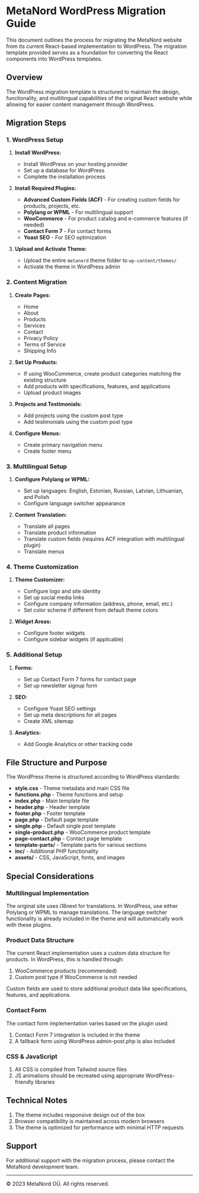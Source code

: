 # MetaNord WordPress Migration Guide

This document outlines the process for migrating the MetaNord website from its current React-based implementation to WordPress. The migration template provided serves as a foundation for converting the React components into WordPress templates.

## Overview

The WordPress migration template is structured to maintain the design, functionality, and multilingual capabilities of the original React website while allowing for easier content management through WordPress.

## Migration Steps

### 1. WordPress Setup

1. **Install WordPress:**
   - Install WordPress on your hosting provider
   - Set up a database for WordPress
   - Complete the installation process

2. **Install Required Plugins:**
   - **Advanced Custom Fields (ACF)** - For creating custom fields for products, projects, etc.
   - **Polylang or WPML** - For multilingual support
   - **WooCommerce** - For product catalog and e-commerce features (if needed)
   - **Contact Form 7** - For contact forms
   - **Yoast SEO** - For SEO optimization

3. **Upload and Activate Theme:**
   - Upload the entire `metanord` theme folder to `wp-content/themes/`
   - Activate the theme in WordPress admin

### 2. Content Migration

1. **Create Pages:**
   - Home
   - About
   - Products
   - Services
   - Contact
   - Privacy Policy
   - Terms of Service
   - Shipping Info

2. **Set Up Products:**
   - If using WooCommerce, create product categories matching the existing structure
   - Add products with specifications, features, and applications
   - Upload product images

3. **Projects and Testimonials:**
   - Add projects using the custom post type
   - Add testimonials using the custom post type

4. **Configure Menus:**
   - Create primary navigation menu
   - Create footer menu

### 3. Multilingual Setup

1. **Configure Polylang or WPML:**
   - Set up languages: English, Estonian, Russian, Latvian, Lithuanian, and Polish
   - Configure language switcher appearance

2. **Content Translation:**
   - Translate all pages
   - Translate product information
   - Translate custom fields (requires ACF integration with multilingual plugin)
   - Translate menus

### 4. Theme Customization

1. **Theme Customizer:**
   - Configure logo and site identity
   - Set up social media links
   - Configure company information (address, phone, email, etc.)
   - Set color scheme if different from default theme colors

2. **Widget Areas:**
   - Configure footer widgets
   - Configure sidebar widgets (if applicable)

### 5. Additional Setup

1. **Forms:**
   - Set up Contact Form 7 forms for contact page
   - Set up newsletter signup form

2. **SEO:**
   - Configure Yoast SEO settings
   - Set up meta descriptions for all pages
   - Create XML sitemap

3. **Analytics:**
   - Add Google Analytics or other tracking code

## File Structure and Purpose

The WordPress theme is structured according to WordPress standards:

- **style.css** - Theme metadata and main CSS file
- **functions.php** - Theme functions and setup
- **index.php** - Main template file
- **header.php** - Header template
- **footer.php** - Footer template
- **page.php** - Default page template
- **single.php** - Default single post template
- **single-product.php** - WooCommerce product template
- **page-contact.php** - Contact page template
- **template-parts/** - Template parts for various sections
- **inc/** - Additional PHP functionality
- **assets/** - CSS, JavaScript, fonts, and images

## Special Considerations

### Multilingual Implementation

The original site uses i18next for translations. In WordPress, use either Polylang or WPML to manage translations. The language switcher functionality is already included in the theme and will automatically work with these plugins.

### Product Data Structure

The current React implementation uses a custom data structure for products. In WordPress, this is handled through:

1. WooCommerce products (recommended)
2. Custom post type if WooCommerce is not needed

Custom fields are used to store additional product data like specifications, features, and applications.

### Contact Form

The contact form implementation varies based on the plugin used:

1. Contact Form 7 integration is included in the theme
2. A fallback form using WordPress admin-post.php is also included

### CSS & JavaScript

1. All CSS is compiled from Tailwind source files
2. JS animations should be recreated using appropriate WordPress-friendly libraries

## Technical Notes

1. The theme includes responsive design out of the box
2. Browser compatibility is maintained across modern browsers
3. The theme is optimized for performance with minimal HTTP requests

## Support

For additional support with the migration process, please contact the MetaNord development team.

---

© 2023 MetaNord OÜ. All rights reserved.